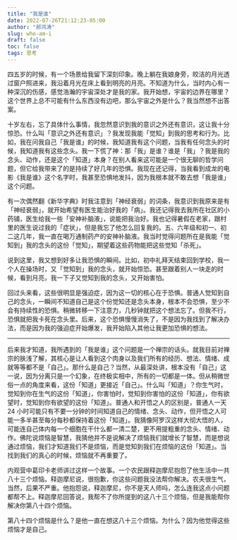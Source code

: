```yaml
---
title: "我是谁"
date: 2022-07-26T21:12:23-05:00
author: "郝鸿涛"
slug: who-am-i
draft: false
toc: false
tags: 思考
---
```


四五岁的时候，有一个场景给我留下深刻印象。晚上躺在我娘身旁，皎洁的月光透过窗户照进来，我沿着月光在床上看到明亮的月亮。不知道为什么，当时内心有一种深沉的伤感，感觉浩瀚的宇宙深处才是我的家。我开始想，宇宙的边界在哪里？这个世界上总不可能有什么东西没有边吧，那么宇宙之外是什么？我当然想不出答案。

十岁左右，忘了具体什么事情，我忽然意识到我的意识之外还有意识，这让我十分惊恐。什么叫「意识之外还有意识」？我发现我能「觉知」到我的思考和行为。比如，我在问我自己「我是谁」的时候，我知道我有这个问题，当我有任何念头的时候，我知道我有这些念头。我一下慌了神：那「我」是谁？谁是「我」？我是我的念头、动作，还是这个「知道」本身？在别人看来这可能是一个很无聊的哲学问题，但它给我带来了的是持续了好几年的恐惧。我现在还记得，当我看到成龙的电影《我是谁》这个名字时，我甚至恐惧地发抖，因为我根本就不敢去想「我是谁」这个问题。

有一次偶然翻《新华字典》时我注意到「神经衰弱」的词条，我意识到我原来是有「神经衰弱」，就开始希望有医生能治好我的「病」。我还记得我去我所在社区的小药铺，医生给我一些「安神补脑液」，说能把我治好。我也记得暑假在老家，跟村里的医生说过我的「症状」，但是我忘了他怎么回复我的。五、六年级和初一、初二这几年，我一直在喝万通制药产的安神补脑液。我当时觉得问题所在是我能「觉知到」我的念头的这份「觉知」，期望着这些药物能把这些觉知「杀死」。

说到这里，我又想到好多让我恐惧的瞬间。比如，初中礼拜天结束回到学校，我一个人在操场时，又「觉知到」我的念头，就开始惊恐。甚至跟着别人一块走的时候，看到月亮，我一下子又觉知到我的念头，又开始害怕。

回过头来看，这些很明显是强迫症，因为这一切的核心在于恐惧。普通人觉知到自己的念头，一瞬间不知道自己是这个份觉知还是念头本身，根本不会恐惧，至少不会有持续性的恐惧。稍微转移一下注意力，几秒钟就把这个想法忘了。但我不行，恐惧就把我卡死在念头里。后来，这个恐惧慢慢消失了，不是因为我找到了解决办法，而是因为我的强迫症开始爆发，我开始陷入其他让我更加恐惧的想法。

---

后来我才知道，我所遇到的「我是谁」这个问题是一个禅宗的话头。就我目前对禅宗的肤浅了解，其核心是让人看到这个肉身以及我们所有的经历、想法、情绪、成就等等都不是「自己」。那什么是自己？当然，从最深处讲，根本没有「自己」这一说，因为分离只是一个幻象，在终极实相中，所有的一切都是一体。但从稍微世俗一点的角度来看，这份「知道」更接近「自己」。什么叫「知道」？你生气时，觉知到你在生气的这份「知道」，你害怕时，觉知到你害怕的这份「知道」，你有欲望时，觉知到你有欲望的这份「知道」。普通人和开悟之人的区别是，普通人一天 24 小时可能只有不要一分钟的时间知道自己的情绪、念头、动作，但开悟之人可能一多半甚至每分每秒都保持着这份「知道」。我猜像阿罗汉这样大彻大悟的人，可能连自己体内每一个细胞在干什么都一清二楚，更不用提粗重的念头、情绪、动作。佛陀说烦恼是智慧，我猜他并不是说解决了烦恼我们就增长了智慧，而是想说通过烦恼，我们才知道我们不是烦恼，而是觉知到我们在烦恼的这份「知道」。当找到我们的真心的时候，烦恼就不再重要了。

内观营中葛印卡老师讲过这样一个故事。一个农民跟释迦摩尼抱怨了他生活中一共八十三个烦恼。释迦摩尼说，很抱歉，你这些问题我没法帮你解决。农夫很生气，当然，后果不严重。他抱怨说，释迦摩尼，你不是天人师吗，怎么连我这点小问题都帮不上。释迦摩尼回答说，我帮不了你所提到的这八十三个烦恼，但是我能帮你解决你第八十四个烦恼。

第八十四个烦恼是什么？是他一直在想这八十三个烦恼。为什么？因为他觉得这些烦恼才是自己。

